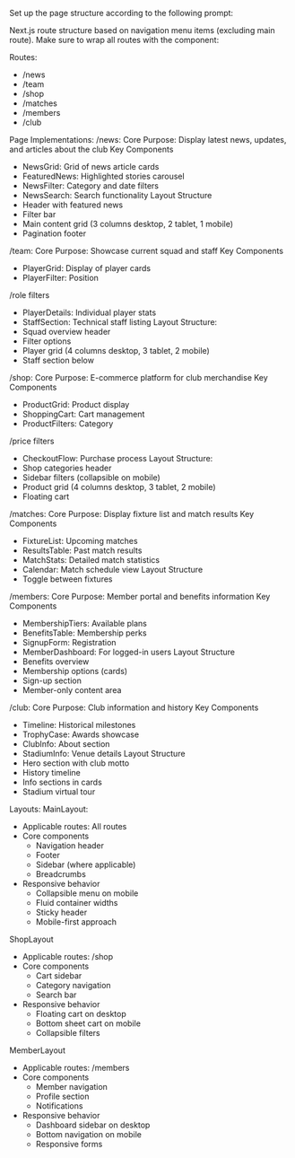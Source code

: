 Set up the page structure according to the following prompt:
   
<page-structure-prompt>
Next.js route structure based on navigation menu items (excluding main route). Make sure to wrap all routes with the component:

Routes:
- /news
- /team
- /shop
- /matches
- /members
- /club

Page Implementations:
/news:
Core Purpose: Display latest news, updates, and articles about the club
Key Components
- NewsGrid: Grid of news article cards
- FeaturedNews: Highlighted stories carousel
- NewsFilter: Category and date filters
- NewsSearch: Search functionality
Layout Structure
- Header with featured news
- Filter bar
- Main content grid (3 columns desktop, 2 tablet, 1 mobile)
- Pagination footer

/team:
Core Purpose: Showcase current squad and staff
Key Components
- PlayerGrid: Display of player cards
- PlayerFilter: Position

/role filters
- PlayerDetails: Individual player stats
- StaffSection: Technical staff listing
Layout Structure:
- Squad overview header
- Filter options
- Player grid (4 columns desktop, 3 tablet, 2 mobile)
- Staff section below

/shop:
Core Purpose: E-commerce platform for club merchandise
Key Components
- ProductGrid: Product display
- ShoppingCart: Cart management
- ProductFilters: Category

/price filters
- CheckoutFlow: Purchase process
Layout Structure:
- Shop categories header
- Sidebar filters (collapsible on mobile)
- Product grid (4 columns desktop, 3 tablet, 2 mobile)
- Floating cart

/matches:
Core Purpose: Display fixture list and match results
Key Components
- FixtureList: Upcoming matches
- ResultsTable: Past match results
- MatchStats: Detailed match statistics
- Calendar: Match schedule view
Layout Structure
- Toggle between fixtures

/members:
Core Purpose: Member portal and benefits information
Key Components
- MembershipTiers: Available plans
- BenefitsTable: Membership perks
- SignupForm: Registration
- MemberDashboard: For logged-in users
Layout Structure
- Benefits overview
- Membership options (cards)
- Sign-up section
- Member-only content area

/club:
Core Purpose: Club information and history
Key Components
- Timeline: Historical milestones
- TrophyCase: Awards showcase
- ClubInfo: About section
- StadiumInfo: Venue details
Layout Structure
- Hero section with club motto
- History timeline
- Info sections in cards
- Stadium virtual tour

Layouts:
MainLayout:
- Applicable routes: All routes
- Core components
  - Navigation header
  - Footer
  - Sidebar (where applicable)
  - Breadcrumbs
- Responsive behavior
  - Collapsible menu on mobile
  - Fluid container widths
  - Sticky header
  - Mobile-first approach

ShopLayout
- Applicable routes: /shop
- Core components
  - Cart sidebar
  - Category navigation
  - Search bar
- Responsive behavior
  - Floating cart on desktop
  - Bottom sheet cart on mobile
  - Collapsible filters

MemberLayout
- Applicable routes: /members
- Core components
  - Member navigation
  - Profile section
  - Notifications
- Responsive behavior
  - Dashboard sidebar on desktop
  - Bottom navigation on mobile
  - Responsive forms
</page-structure-prompt>